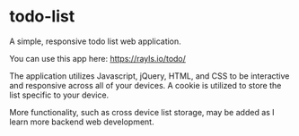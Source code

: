 # todo-list
A simple, responsive todo list web application. 

You can use this app here: https://rayls.io/todo/

The application utilizes Javascript, jQuery, HTML, and CSS to be interactive and responsive across all of your devices. A cookie is utilized to store the list specific to your device. 

More functionality, such as cross device list storage, may be added as I learn more backend web development. 
